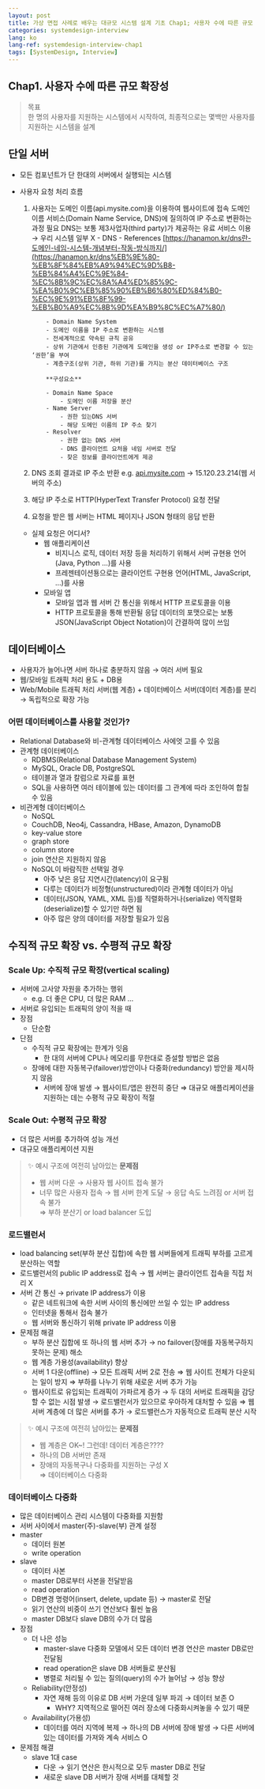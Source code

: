 ```yaml
---
layout: post
title: 가상 면접 사례로 배우는 대규모 시스템 설계 기초 Chap1; 사용자 수에 따른 규모 확장성
categories: systemdesign-interview
lang: ko
lang-ref: systemdesign-interview-chap1
tags: [SystemDesign, Interview]
---
```


## Chap1. 사용자 수에 따른 규모 확장성

> 목표 <br>
> 한 명의 사용자를 지원하는 시스템에서 시작하여, 최종적으로는 몇백만 사용자를 지원하는 시스템을 설계

## 단일 서버

- 모든 컴포넌트가 단 한대의 서버에서 실행되는 시스템
- 사용자 요청 처리 흐름

  1.  사용자는 도메인 이름(api.mysite.com)을 이용하여 웹사이트에 접속
      도메인 이름 서비스(Domain Name Service, DNS)에 질의하여 IP 주소로 변환하는 과정 필요
      DNS는 보통 제3사업자(third party)가 제공하는 유료 서비스 이용 → 우리 시스템 일부 X - DNS - References
      [https://hanamon.kr/dns란-도메인-네임-시스템-개념부터-작동-방식까지/](https://hanamon.kr/dns%EB%9E%80-%EB%8F%84%EB%A9%94%EC%9D%B8-%EB%84%A4%EC%9E%84-%EC%8B%9C%EC%8A%A4%ED%85%9C-%EA%B0%9C%EB%85%90%EB%B6%80%ED%84%B0-%EC%9E%91%EB%8F%99-%EB%B0%A9%EC%8B%9D%EA%B9%8C%EC%A7%80/)

              - Domain Name System
              - 도메인 이름을 IP 주소로 변환하는 시스템
              - 전세계적으로 약속된 규칙 공유
              - 상위 기관에서 인증된 기관에게 도메인을 생성 or IP주소로 변경할 수 있는 ‘권한’을 부여
              - 계층구조(상위 기관, 하위 기관)를 가지는 분산 데이터베이스 구조

              **구성요소**

              - Domain Name Space
                  - 도메인 이름 저장을 분산
              - Name Server
                  - 권한 있는DNS 서버
                  - 해당 도메인 이름의 IP 주소 찾기
              - Resolver
                  - 권한 없는 DNS 서버
                  - DNS 클라이언트 요처을 네임 서버로 전달
                  - 찾은 정보를 클라이언트에게 제공

  2.  DNS 조회 결과로 IP 주소 반환
      e.g. [api.mysite.com](http://api.mysite.com) → 15.120.23.214(웹 서버의 주소)
  3.  해당 IP 주소로 HTTP(HyperText Transfer Protocol) 요청 전달
  4.  요청을 받은 웹 서버는 HTML 페이지나 JSON 형태의 응답 반환

  - 실제 요청은 어디서?
    - 웹 애플리케이션
      - 비지니스 로직, 데이터 저장 등을 처리하기 위해서 서버 규현용 언어(Java, Python …)를 사용
      - 프레젠테이션둉으로는 클라이언트 구현용 언어(HTML, JavaScript, …)를 사용
    - 모바일 앱
      - 모바일 앱과 웹 서버 간 통신을 위해서 HTTP 프로토콜을 이용
      - HTTP 프로토콜을 통해 반환될 응답 데이터의 포맷으로는 보통 JSON(JavaScript Object Notation)이 간결하여 많이 쓰임

## 데이터베이스

- 사용자가 늘어나면 서버 하나로 충분하지 않음 → 여러 서버 필요
- 웹/모바일 트래픽 처리 용도 + DB용
- Web/Mobile 트래픽 처리 서버(웹 계층) + 데이터베이스 서버(데이터 계층)를 분리
  → 독립적으로 확장 가능

### 어떤 데이터베이스를 사용할 것인가?

- Relational Database와 비-관계형 데이터베이스 사에엇 고를 수 있음
- 관계형 데이터베이스
  - RDBMS(Relational Database Management System)
  - MySQL, Oracle DB, PostgreSQL
  - 테이블과 열과 칼럼으로 자료를 표현
  - SQL을 사용하면 여러 테이블에 있는 데이터를 그 관계에 따라 조인하여 합칠 수 있음
- 비관계형 데이터베이스
  - NoSQL
  - CouchDB, Neo4j, Cassandra, HBase, Amazon, DynamoDB
  - key-value store
  - graph store
  - column store
  - join 연산은 지원하지 않음
  - NoSQL이 바람직한 선택일 경우
    - 아주 낮은 응답 지연시간(latency)이 요구됨
    - 다루는 데이터가 비정형(unstructured)이라 관계형 데이터가 아님
    - 데이터(JSON, YAML, XML 등)를 직렬화하거나(serialize) 역직렬화(deserialize)할 수 있기만 하면 됨
    - 아주 많은 양의 데이터를 저장할 필요가 있음

## 수직적 규모 확장 vs. 수평적 규모 확장

### Scale Up: 수직적 규모 확장(vertical scaling)

- 서버에 고사양 자원을 추가하는 행위
  - e.g. 더 좋은 CPU, 더 많은 RAM …
- 서버로 유입되는 트래픽의 양이 적을 때
- 장점
  - 단순함
- 단점
  - 수직적 규모 확장에는 한계가 잇음
    - 한 대의 서버에 CPU나 메모리를 무한대로 증설할 방법은 없음
  - 장애에 대한 자동복구(failover)방안이나 다중화(redundancy) 방안을 제시하지 않음
    - 서버에 장애 발생 → 웹사이트/앱은 완전히 중단
      ⇒ 대규모 애플리케이션을 지원하는 데는 수평적 규모 확장이 적절

### Scale Out: 수평적 규모 확장

- 더 많은 서버를 추가하여 성능 개선
- 대규모 애플리케이션 지원

> ✨ 예시 구조에 여전히 남아있는 **문제점**
>
> - 웹 서버 다운 → 사용자 웹 사이트 접속 불가
> - 너무 많은 사용자 접속 → 웹 서버 한계 도달 → 응답 속도 느려짐 or 서버 접속 불가  
>   ⇒ 부하 분산기 or load balancer 도입

### 로드밸런서

- load balancing set(부하 분산 집합)에 속한 웹 서버들에게 트래픽 부하를 고르게 분산하는 역할
- 로드밸런서의 public IP address로 접속 → 웹 서버는 클라이언트 접속을 직접 처리 X
- 서버 간 통신 → private IP address가 이용
  - 같은 네트워크에 속한 서버 사이의 통신에만 쓰일 수 있는 IP address
  - 인터넷을 통해서 접속 불가
  - 웹 서버와 통신하기 위해 private IP address 이용
- 문제점 해결
  - 부하 분산 집합에 또 하나의 웹 서버 추가 → no failover(장애를 자동복구하지 못하는 문제) 해소
  - 웹 계층 가용성(availability) 향상
  - 서버 1 다운(offline) → 모든 트래픽 서버 2로 전송
    ⇒ 웹 사이트 전체가 다운되는 일이 방지
    ⇒ 부하를 나누기 위해 새로운 서버 추가 가능
  - 웹사이트로 유입되는 트래픽이 가파르게 증가 → 두 대의 서버로 트래픽을 감당할 수 없는 시점 발생 → 로드밸런서가 있으므로 우아하게 대처할 수 있음
    ⇒ 웹 서버 계층에 더 많은 서버를 추가 → 로드밸런스가 자동적으로 트래픽 분산 시작

> ✨ 예시 구조에 여전히 남아있는 **문제점**
>
> - 웹 계층은 OK~! 그런데! 데이터 계층은????
> - 하나의 DB 서버만 존재
> - 장애의 자동복구나 다중화를 지원하는 구성 X  
>   ⇒ 데이터베이스 다중화

### 데이터베이스 다중화

- 많은 데이터베이스 관리 시스템이 다중화를 지원함
- 서버 사이에서 master(주)-slave(부) 관계 설정
- master
  - 데이터 원본
  - write operation
- slave
  - 데이터 사본
  - master DB로부터 사본을 전달받음
  - read operation
  - DB변경 명령어(insert, delete, update 등) → master로 전달
  - 읽기 연산의 비중이 쓰기 연산보다 훨씬 높음
  - master DB보다 slave DB의 수가 더 많음
- 장점
  - 더 나은 성능
    - master-slave 다중화 모델에서 모든 데이터 변경 연산은 master DB로만 전달됨
    - read operation은 slave DB 서버들로 분산됨
    - 병렬로 처리될 수 있는 질의(query)의 수가 늘어남 → 성능 향상
  - Reliability(안정성)
    - 자연 재해 등의 이유로 DB 서버 가운데 일부 파괴 → 데이터 보존 O
      - WHY? 지역적으로 떨어진 여러 장소에 다중화시켜놓을 수 있기 때문
  - Availability(가용성)
    - 데이터를 여러 지역에 복제 → 하나의 DB 서버에 장애 발생 → 다른 서버에 있는 데이터를 가져와 계속 서비스 O
- 문제점 해결
  - slave 1대 case
    - 다운 → 읽기 연산은 한시적으로 모두 master DB로 전달
    - 새로운 slave DB 서버가 장애 서버를 대체할 것

